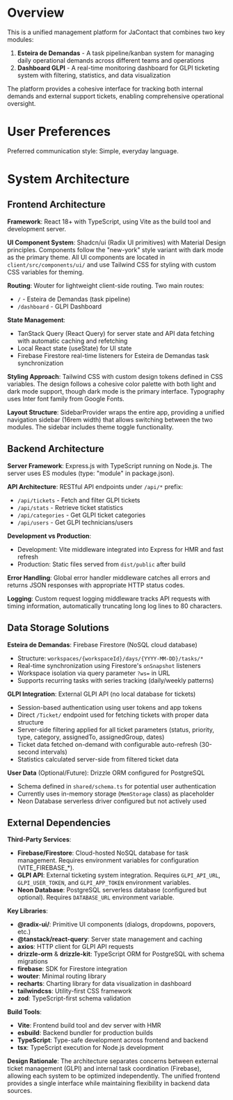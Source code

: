 # Overview

This is a unified management platform for JaContact that combines two key modules:

1. **Esteira de Demandas** - A task pipeline/kanban system for managing daily operational demands across different teams and operations
2. **Dashboard GLPI** - A real-time monitoring dashboard for GLPI ticketing system with filtering, statistics, and data visualization

The platform provides a cohesive interface for tracking both internal demands and external support tickets, enabling comprehensive operational oversight.

# User Preferences

Preferred communication style: Simple, everyday language.

# System Architecture

## Frontend Architecture

**Framework**: React 18+ with TypeScript, using Vite as the build tool and development server.

**UI Component System**: Shadcn/ui (Radix UI primitives) with Material Design principles. Components follow the "new-york" style variant with dark mode as the primary theme. All UI components are located in `client/src/components/ui/` and use Tailwind CSS for styling with custom CSS variables for theming.

**Routing**: Wouter for lightweight client-side routing. Two main routes:
- `/` - Esteira de Demandas (task pipeline)
- `/dashboard` - GLPI Dashboard

**State Management**: 
- TanStack Query (React Query) for server state and API data fetching with automatic caching and refetching
- Local React state (useState) for UI state
- Firebase Firestore real-time listeners for Esteira de Demandas task synchronization

**Styling Approach**: Tailwind CSS with custom design tokens defined in CSS variables. The design follows a cohesive color palette with both light and dark mode support, though dark mode is the primary interface. Typography uses Inter font family from Google Fonts.

**Layout Structure**: SidebarProvider wraps the entire app, providing a unified navigation sidebar (16rem width) that allows switching between the two modules. The sidebar includes theme toggle functionality.

## Backend Architecture

**Server Framework**: Express.js with TypeScript running on Node.js. The server uses ES modules (type: "module" in package.json).

**API Architecture**: RESTful API endpoints under `/api/*` prefix:
- `/api/tickets` - Fetch and filter GLPI tickets
- `/api/stats` - Retrieve ticket statistics
- `/api/categories` - Get GLPI ticket categories
- `/api/users` - Get GLPI technicians/users

**Development vs Production**: 
- Development: Vite middleware integrated into Express for HMR and fast refresh
- Production: Static files served from `dist/public` after build

**Error Handling**: Global error handler middleware catches all errors and returns JSON responses with appropriate HTTP status codes.

**Logging**: Custom request logging middleware tracks API requests with timing information, automatically truncating long log lines to 80 characters.

## Data Storage Solutions

**Esteira de Demandas**: Firebase Firestore (NoSQL cloud database)
- Structure: `workspaces/{workspaceId}/days/{YYYY-MM-DD}/tasks/*`
- Real-time synchronization using Firestore's `onSnapshot` listeners
- Workspace isolation via query parameter `?ws=` in URL
- Supports recurring tasks with series tracking (daily/weekly patterns)

**GLPI Integration**: External GLPI API (no local database for tickets)
- Session-based authentication using user tokens and app tokens
- Direct `/Ticket/` endpoint used for fetching tickets with proper data structure
- Server-side filtering applied for all ticket parameters (status, priority, type, category, assignedTo, assignedGroup, dates)
- Ticket data fetched on-demand with configurable auto-refresh (30-second intervals)
- Statistics calculated server-side from filtered ticket data

**User Data** (Optional/Future): Drizzle ORM configured for PostgreSQL
- Schema defined in `shared/schema.ts` for potential user authentication
- Currently uses in-memory storage (`MemStorage` class) as placeholder
- Neon Database serverless driver configured but not actively used

## External Dependencies

**Third-Party Services**:
- **Firebase/Firestore**: Cloud-hosted NoSQL database for task management. Requires environment variables for configuration (VITE_FIREBASE_*).
- **GLPI API**: External ticketing system integration. Requires `GLPI_API_URL`, `GLPI_USER_TOKEN`, and `GLPI_APP_TOKEN` environment variables.
- **Neon Database**: PostgreSQL serverless database (configured but optional). Requires `DATABASE_URL` environment variable.

**Key Libraries**:
- **@radix-ui/**: Primitive UI components (dialogs, dropdowns, popovers, etc.)
- **@tanstack/react-query**: Server state management and caching
- **axios**: HTTP client for GLPI API requests
- **drizzle-orm** & **drizzle-kit**: TypeScript ORM for PostgreSQL with schema migrations
- **firebase**: SDK for Firestore integration
- **wouter**: Minimal routing library
- **recharts**: Charting library for data visualization in dashboard
- **tailwindcss**: Utility-first CSS framework
- **zod**: TypeScript-first schema validation

**Build Tools**:
- **Vite**: Frontend build tool and dev server with HMR
- **esbuild**: Backend bundler for production builds
- **TypeScript**: Type-safe development across frontend and backend
- **tsx**: TypeScript execution for Node.js development

**Design Rationale**: The architecture separates concerns between external ticket management (GLPI) and internal task coordination (Firebase), allowing each system to be optimized independently. The unified frontend provides a single interface while maintaining flexibility in backend data sources.